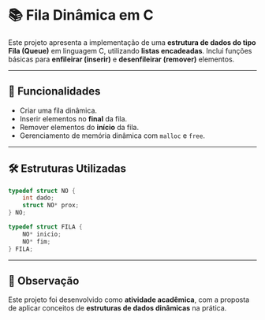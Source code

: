 # 📚 Fila Dinâmica em C

Este projeto apresenta a implementação de uma **estrutura de dados do tipo Fila (Queue)** em linguagem C, utilizando **listas encadeadas**.
Inclui funções básicas para **enfileirar (inserir)** e **desenfileirar (remover)** elementos.

---

## 🚀 Funcionalidades

* Criar uma fila dinâmica.
* Inserir elementos no **final** da fila.
* Remover elementos do **início** da fila.
* Gerenciamento de memória dinâmica com `malloc` e `free`.

---

## 🛠️ Estruturas Utilizadas

```c
typedef struct NO {
    int dado;
    struct NO* prox;
} NO;

typedef struct FILA {
    NO* inicio;
    NO* fim;
} FILA;
```

---

## 📌 Observação

Este projeto foi desenvolvido como **atividade acadêmica**, com a proposta de aplicar conceitos de **estruturas de dados dinâmicas** na prática.

